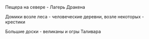 Пещера на севере - Лагерь Дракена

Домики возле леса - человеческие деревни, возле некоторых - крестики

Большие доски - великаны и огры Таливара
